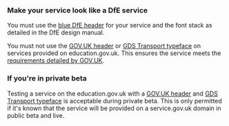 ### Make your service look like a DfE service

You must use the [blue DfE header](https://design.education.gov.uk/design-system/components/header) for your service and the font stack as detailed in the DfE design manual.

You must not use the [GOV.UK header](https://design-system.service.gov.uk/components/header/) or [GDS Transport typeface](https://design-system.service.gov.uk/styles/typography/) on services provided on education.gov.uk. This ensures the service meets the [requirements detailed by GOV.UK](https://www.gov.uk/service-manual/design/making-your-service-look-like-govuk#if-your-service-isnt-on-govuk).

### If you're in private beta

Testing a service on the education.gov.uk with a [GOV.UK header](https://design-system.service.gov.uk/components/header/) and [GDS Transport typeface](https://design-system.service.gov.uk/styles/typography/) is acceptable during private beta. This is only permitted if it's known that the service will be provided on a service.gov.uk domain in public beta and live.